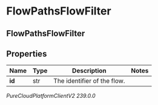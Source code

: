 # FlowPathsFlowFilter

## FlowPathsFlowFilter

## Properties

|Name | Type | Description | Notes|
|------------ | ------------- | ------------- | -------------|
| **id** | str | The identifier of the flow. | |



_PureCloudPlatformClientV2 239.0.0_
